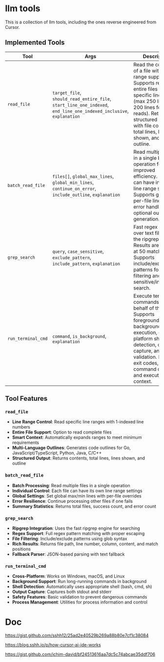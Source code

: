 # llm tools

This is a collection of llm tools, including the ones reverse engineered from Cursor.

## Implemented Tools

|Tool|Args|Description|
|-|-|-|
|`read_file`|`target_file`, `should_read_entire_file`, `start_line_one_indexed`, `end_line_one_indexed_inclusive`, `explanation`|Read the contents of a file with line range support. Supports reading entire files or specific line ranges (max 250 lines, min 200 lines for partial reads). Returns structured output with file contents, total lines, lines shown, and code outline.|
|`batch_read_file`|`files[]`, `global_max_lines`, `global_min_lines`, `continue_on_error`, `include_outline`, `explanation`|Read multiple files in a single batch operation for improved efficiency. Each file can have individual line range settings. Supports global and per-file line limits, error handling, and optional outline generation.|
|`grep_search`|`query`, `case_sensitive`, `exclude_pattern`, `include_pattern`, `explanation`|Fast regex search over text files using the ripgrep engine. Results are capped at 50 matches. Supports include/exclude patterns for file filtering and case-sensitive/insensitive search.|
|`run_terminal_cmd`|`command`, `is_background`, `explanation`|Execute terminal commands on behalf of the user. Supports foreground and background execution, cross-platform shell detection, output capture, and safety validation. Returns exit codes, command output, and execution context.|

## Tool Features

### `read_file`
- **Line Range Control**: Read specific line ranges with 1-indexed line numbers
- **Entire File Support**: Option to read complete files
- **Smart Context**: Automatically expands ranges to meet minimum requirements
- **Multi-Language Outlines**: Generates code outlines for Go, JavaScript/TypeScript, Python, Java, C/C++
- **Structured Output**: Returns contents, total lines, lines shown, and outline

### `batch_read_file`
- **Batch Processing**: Read multiple files in a single operation
- **Individual Control**: Each file can have its own line range settings
- **Global Settings**: Set global max/min lines with per-file overrides
- **Error Resilience**: Continue processing other files if one fails
- **Summary Statistics**: Returns total files, success count, and error count

### `grep_search`
- **Ripgrep Integration**: Uses the fast ripgrep engine for searching
- **Regex Support**: Full regex pattern matching with proper escaping
- **File Filtering**: Include/exclude patterns using glob syntax
- **Rich Results**: Returns file path, line number, column, content, and match positions
- **Fallback Parser**: JSON-based parsing with text fallback

### `run_terminal_cmd`
- **Cross-Platform**: Works on Windows, macOS, and Linux
- **Background Support**: Run long-running commands in background
- **Shell Detection**: Automatically uses appropriate shell (bash, cmd, sh)
- **Output Capture**: Captures both stdout and stderr
- **Safety Features**: Basic validation to prevent dangerous commands
- **Process Management**: Utilities for process information and control

# Doc
https://gist.github.com/sshh12/25ad2e40529b269a88b80e7cf1c38084

https://blog.sshh.io/p/how-cursor-ai-ide-works

https://gist.github.com/ichim-david/bf24513616aa7dc5c74abcae35ddf706